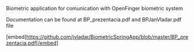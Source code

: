 Biometric application for comunication with OpenFinger biometric system

Documentation can be found at BP_prezentacia.pdf and BPJanVladar.pdf file

[embed]https://github.com/jvladar/BiometricSpringApp/blob/master/BP_prezentacia.pdf[/embed]


